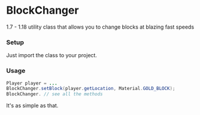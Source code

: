 # BlockChanger
1.7 - 1.18 utility class that allows you to change blocks at blazing fast speeds  

### Setup
Just import the class to your project.  
### Usage
```java
Player player = ...
BlockChanger.setBlock(player.getLocation, Material.GOLD_BLOCK);
BlockChanger. // see all the methods
```  
It's as simple as that.  
